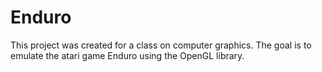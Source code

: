 # Enduro

This project was created for a class on computer graphics.
The goal is to emulate the atari game Enduro using the OpenGL library.
